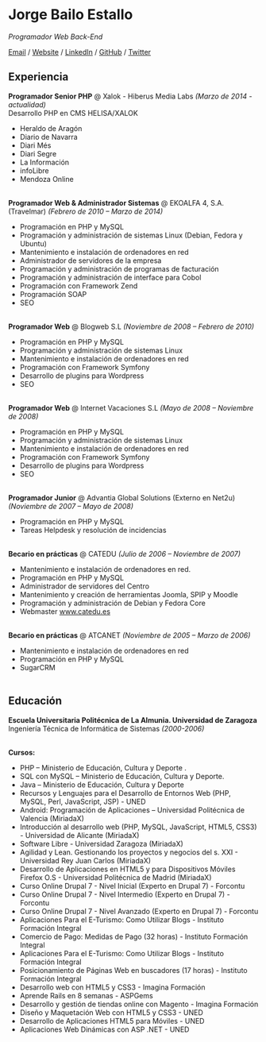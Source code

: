 # Jorge Bailo Estallo

_Programador Web Back-End_ <br>

[Email](mailto:contacto@jorgebailo.es) / [Website](https://www.jorgebailo.es/) / [LinkedIn](http://es.linkedin.com/in/jorgebailo) / [GitHub](https://github.com/JorgeBailo/) / [Twitter](https://twitter.com/BailoJorge)

## Experiencia

**Programador Senior PHP** @ Xalok - Hiberus Media Labs _(Marzo de 2014 - actualidad)_ <br>
Desarrollo PHP en CMS HELISA/XALOK
  - Heraldo de Aragón
  - Diario de Navarra
  - Diari Més
  - Diari Segre
  - La Información
  - infoLibre
  - Mendoza Online
<br><br>

**Programador Web & Administrador Sistemas** @ EKOALFA 4, S.A. (Travelmar) _(Febrero de 2010 – Marzo de 2014)_ <br>
  - Programación en PHP y MySQL
  - Programación y administración de sistemas Linux (Debian, Fedora y Ubuntu)
  - Mantenimiento e instalación de ordenadores en red
  - Administrador de servidores de la empresa
  - Programación y administración de programas de facturación
  - Programación y administración de interface para Cobol
  - Programación con Framework Zend
  - Programación SOAP
  - SEO
<br><br>

**Programador Web** @ Blogweb S.L _(Noviembre de 2008 – Febrero de 2010)_ <br>
  - Programación en PHP y MySQL
  - Programación y administración de sistemas Linux
  - Mantenimiento e instalación de ordenadores en red
  - Programación con Framework Symfony
  - Desarrollo de plugins para Wordpress
  - SEO
<br><br>

**Programador Web** @ Internet Vacaciones S.L _(Mayo de 2008 – Noviembre de 2008)_ <br>
  - Programación en PHP y MySQL
  - Programación y administración de sistemas Linux
  - Mantenimiento e instalación de ordenadores en red
  - Programación con Framework Symfony
  - Desarrollo de plugins para Wordpress
  - SEO
<br><br>

**Programador Junior** @ Advantia Global Solutions (Externo en Net2u) _(Noviembre de 2007 – Mayo de 2008)_ <br>
  - Programación en PHP y MySQL
  - Tareas Helpdesk y resolución de incidencias
<br><br>

**Becario en prácticas** @ CATEDU _(Julio de 2006 – Noviembre de 2007)_ <br>
  - Mantenimiento e instalación de ordenadores en red.
  - Programación en PHP y MySQL
  - Administrador de servidores del Centro
  - Mantenimiento y creación de herramientas Joomla, SPIP y Moodle
  - Programación y administración de Debian y Fedora Core
  - Webmaster www.catedu.es
<br><br>

**Becario en prácticas** @ ATCANET _(Noviembre de 2005 – Marzo de 2006)_ <br>
  - Mantenimiento e instalación de ordenadores en red
  - Programación en PHP y MySQL
  - SugarCRM
<br><br>
    
## Educación

**Escuela Universitaria Politécnica de La Almunia. Universidad de Zaragoza** <br>
Ingeniería Técnica de Informática de Sistemas _(2000-2006)_ 
<br><br>

**Cursos:**
  - PHP – Ministerio de Educación, Cultura y Deporte .
  - SQL con MySQL – Ministerio de Educación, Cultura y Deporte.
  - Java – Ministerio de Educación, Cultura y Deporte
  - Recursos y Lenguajes para el Desarrollo de Entornos Web (PHP, MySQL, Perl, JavaScript, JSP) - UNED
  - Android: Programación de Aplicaciones – Universidad Politécnica de Valencia (MiriadaX)
  - Introducción al desarrollo web (PHP, MySQL, JavaScript, HTML5, CSS3) - Universidad de Alicante (MiriadaX)
  - Software Libre - Universidad Zaragoza (MiriadaX)
  - Agilidad y Lean. Gestionando los proyectos y negocios del s. XXI - Universidad Rey Juan Carlos (MiriadaX)
  - Desarrollo de Aplicaciones en HTML5 y para Dispositivos Móviles Firefox O.S - Universidad Politécnica de Madrid (MiriadaX)
  - Curso Online Drupal 7 - Nivel Inicial (Experto en Drupal 7) - Forcontu
  - Curso Online Drupal 7 - Nivel Intermedio (Experto en Drupal 7) - Forcontu
  - Curso Online Drupal 7 - Nivel Avanzado (Experto en Drupal 7) - Forcontu
  - Aplicaciones Para el E-Turismo: Como Utilizar Blogs - Instituto Formación Integral
  - Comercio de Pago: Medidas de Pago (32 horas) - Instituto Formación Integral
  - Aplicaciones Para el E-Turismo: Como Utilizar Blogs - Instituto Formación Integral
  - Posicionamiento de Páginas Web en buscadores (17 horas) - Instituto Formación Integral
  - Desarrollo web con HTML5 y CSS3 - Imagina Formación
  - Aprende Rails en 8 semanas - ASPGems
  - Desarrollo y gestión de tiendas online con Magento - Imagina Formación
  - Diseño y Maquetación Web con HTML5 y CSS3 - UNED
  - Desarrollo de Aplicaciones HTML5 para Móviles - UNED
  - Aplicaciones Web Dinámicas con ASP .NET - UNED
